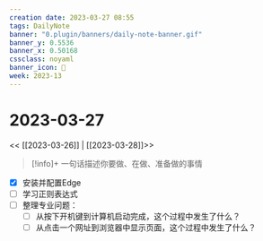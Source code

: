 ```yaml
---
creation date: 2023-03-27 08:55
tags: DailyNote
banner: "0.plugin/banners/daily-note-banner.gif"
banner_y: 0.5536
banner_x: 0.50168
cssclass: noyaml
banner_icon: 💌
week: 2023-13
---
```


# 2023-03-27

<< [[2023-03-26]] | [[2023-03-28]]>>


> [!info]+ 一句话描述你要做、在做、准备做的事情
> 


- [x] 安装并配置Edge
- [ ] 学习正则表达式
- [ ] 整理专业问题：
	- [ ] 从按下开机键到计算机启动完成，这个过程中发生了什么？
	- [ ] 从点击一个网址到浏览器中显示页面，这个过程中发生了什么？
